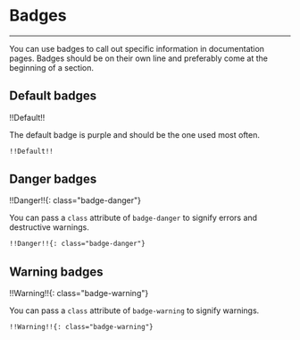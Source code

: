 # Badges

---

You can use badges to call out specific information in documentation pages. Badges should be on their own line and preferably come at the beginning of a section.

## Default badges

!!Default!!

The default badge is purple and should be the one used most often.

```md
!!Default!!
```

## Danger badges

!!Danger!!{: class="badge-danger"}

You can pass a `class` attribute of `badge-danger` to signify errors and destructive warnings.

```md
!!Danger!!{: class="badge-danger"}
```

## Warning badges

!!Warning!!{: class="badge-warning"}

You can pass a `class` attribute of `badge-warning` to signify warnings.

```md
!!Warning!!{: class="badge-warning"}
```
